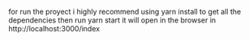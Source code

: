 for run the proyect i highly recommend using yarn install to get all the dependencies
then
run yarn start it will open in the browser in http://localhost:3000/index

